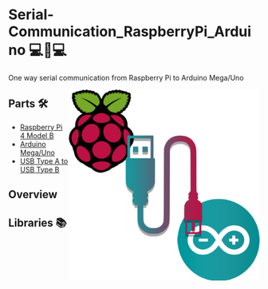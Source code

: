 # Serial-Communication_RaspberryPi_Arduino 💻📶💻
One way serial communication from Raspberry Pi to Arduino Mega/Uno

<p> 
  <img width=384 height=384 align='Right' src="https://github.com/Raziz1/Serial-Communication_RaspberryPi_Arduino/blob/main/images/Rasp-Arduino.png? raw=true">
</p>

## Parts 🛠
* [Raspberry Pi 4 Model B](https://www.amazon.ca/Raspberry-Pi-Computer-Model-4GB/dp/B07W4JM192/ref=sr_1_7?dchild=1&keywords=raspberry+pi+4&qid=1607186145&sr=8-7)
* [Arduino Mega/Uno](https://www.amazon.ca/Elegoo-Board-ATmega2560-ATMEGA16U2-Arduino/dp/B01H4ZLZLQ/ref=sr_1_12?dchild=1&keywords=arduino+mega&qid=1607186201&sr=8-12)
* [USB Type A to USB Type B](https://www.amazon.ca/JSAUX-Printer-Scanner-Compatible-Lexmark/dp/B07RW66XRW/ref=sr_1_7?dchild=1&keywords=usb+a+to+usb+b&qid=1607186219&sr=8-7)

## Overview

## Libraries 📚
